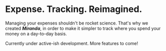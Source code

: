 # Expense. Tracking. Reimagined.
Managing your expenses shouldn't be rocket science. That's why we created _**Miranda**_, in order to make it simpler to track where you spend your money on a day-to-day basis.

Currently under active-ish development. More features to come!
